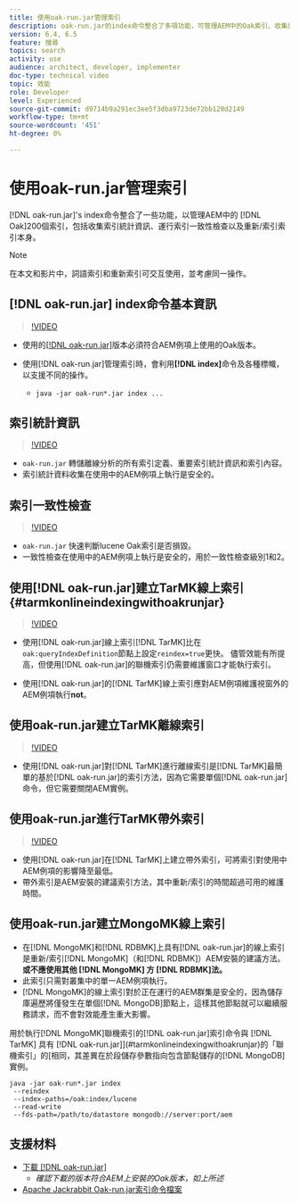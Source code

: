 ```yaml
---
title: 使用oak-run.jar管理索引
description: oak-run.jar的index命令整合了多項功能，可管理AEM中的Oak索引、收集索引統計資料、執行索引一致性檢查，以及重新/索引索引本身。
version: 6.4, 6.5
feature: 搜尋
topics: search
activity: use
audience: architect, developer, implementer
doc-type: technical video
topic: 效能
role: Developer
level: Experienced
source-git-commit: d9714b9a291ec3ee5f3dba9723de72bb120d2149
workflow-type: tm+mt
source-wordcount: '451'
ht-degree: 0%

---
```



# 使用oak-run.jar管理索引

[!DNL oak-run.jar]&#39;s index命令整合了一些功能，以管理AEM中的 [!DNL Oak]200個索引，包括收集索引統計資訊、運行索引一致性檢查以及重新/索引索引本身。

>[!NOTE]
>
>在本文和影片中，詞語索引和重新索引可交互使用，並考慮同一操作。

## [!DNL oak-run.jar] index命令基本資訊

>[!VIDEO](https://video.tv.adobe.com/v/21475/?quality=9&learn=on)

* 使用的[[!DNL oak-run.jar]](https://repository.apache.org/service/local/artifact/maven/redirect?r=releases&amp;g=org.apache.jackrabbit&amp;a=oak-run&amp;v=1.8.0)版本必須符合AEM例項上使用的Oak版本。
* 使用[!DNL oak-run.jar]管理索引時，會利用&#x200B;**[!DNL index]**&#x200B;命令及各種標幟，以支援不同的操作。

   * `java -jar oak-run*.jar index ...`

## 索引統計資訊

>[!VIDEO](https://video.tv.adobe.com/v/21477/?quality=12&learn=on)

* `oak-run.jar` 轉儲離線分析的所有索引定義、重要索引統計資訊和索引內容。
* 索引統計資料收集在使用中的AEM例項上執行是安全的。

## 索引一致性檢查

>[!VIDEO](https://video.tv.adobe.com/v/21476/?quality=12&learn=on)

* `oak-run.jar` 快速判斷lucene Oak索引是否損毀。
* 一致性檢查在使用中的AEM例項上執行是安全的，用於一致性檢查級別1和2。

## 使用[!DNL oak-run.jar]建立TarMK線上索引 {#tarmkonlineindexingwithoakrunjar}

>[!VIDEO](https://video.tv.adobe.com/v/21479/?quality=12&learn=on)

* 使用[!DNL oak-run.jar]線上索引[!DNL TarMK]比在`oak:queryIndexDefinition`節點上設定`reindex=true`更快。 儘管效能有所提高，但使用[!DNL oak-run.jar]的聯機索引仍需要維護窗口才能執行索引。

* 使用[!DNL oak-run.jar]的[!DNL TarMK]線上索引應對AEM例項維護視窗外的AEM例項執行&#x200B;**not**。

## 使用oak-run.jar建立TarMK離線索引

>[!VIDEO](https://video.tv.adobe.com/v/21478/?quality=12&learn=on)

* 使用[!DNL oak-run.jar]對[!DNL TarMK]進行離線索引是[!DNL TarMK]最簡單的基於[!DNL oak-run.jar]的索引方法，因為它需要單個[!DNL oak-run.jar]命令，但它需要關閉AEM實例。

## 使用oak-run.jar進行TarMK帶外索引

>[!VIDEO](https://video.tv.adobe.com/v/21480/?quality=12&learn=on)

* 使用[!DNL oak-run.jar]在[!DNL TarMK]上建立帶外索引，可將索引對使用中AEM例項的影響降至最低。
* 帶外索引是AEM安裝的建議索引方法，其中重新/索引的時間超過可用的維護時間。

## 使用oak-run.jar建立MongoMK線上索引

* 在[!DNL MongoMK]和[!DNL RDBMK]上具有[!DNL oak-run.jar]的線上索引是重新/索引[!DNL MongoMK]（和[!DNL RDBMK]）AEM安裝的建議方法。 **或不應使用其他 [!DNL MongoMK] 方 [!DNL RDBMK]法。**
* 此索引只需對叢集中的單一AEM例項執行。
* [!DNL MongoMK]的線上索引對於正在運行的AEM群集是安全的，因為儲存庫遍歷將僅發生在單個[!DNL MongoDB]節點上，這樣其他節點就可以繼續服務請求，而不會對效能產生重大影響。

用於執行[!DNL MongoMK]聯機索引的[!DNL oak-run.jar]索引命令與 [!DNL TarMK] 具有 [!DNL oak-run.jar]](#tarmkonlineindexingwithoakrunjar)的「聯機索引」的[相同，其差異在於段儲存參數指向包含節點儲存的[!DNL MongoDB]實例。

```
java -jar oak-run*.jar index
 --reindex
 --index-paths=/oak:index/lucene
 --read-write
 --fds-path=/path/to/datastore mongodb://server:port/aem
```

## 支援材料

* [下載 [!DNL oak-run.jar]](https://repository.apache.org/#nexus-search;gav~org.apache.jackrabbit~oak-run~~~~kw,versionexpand)
   * *確認下載的版本符合AEM上安裝的Oak版本，如上所述*
* [Apache Jackrabbit Oak-run.jar索引命令檔案](https://jackrabbit.apache.org/oak/docs/query/oak-run-indexing.html)
